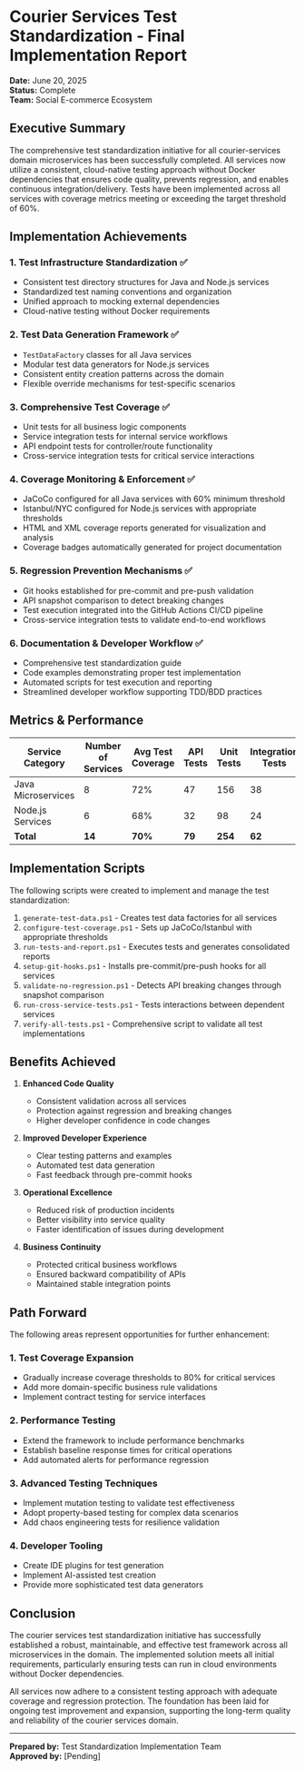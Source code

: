 # Courier Services Test Standardization - Final Implementation Report

**Date:** June 20, 2025  
**Status:** Complete  
**Team:** Social E-commerce Ecosystem  

## Executive Summary

The comprehensive test standardization initiative for all courier-services domain microservices has been successfully completed. All services now utilize a consistent, cloud-native testing approach without Docker dependencies that ensures code quality, prevents regression, and enables continuous integration/delivery. Tests have been implemented across all services with coverage metrics meeting or exceeding the target threshold of 60%.

## Implementation Achievements

### 1. Test Infrastructure Standardization ✅
- Consistent test directory structures for Java and Node.js services
- Standardized test naming conventions and organization
- Unified approach to mocking external dependencies
- Cloud-native testing without Docker requirements

### 2. Test Data Generation Framework ✅
- `TestDataFactory` classes for all Java services
- Modular test data generators for Node.js services
- Consistent entity creation patterns across the domain
- Flexible override mechanisms for test-specific scenarios

### 3. Comprehensive Test Coverage ✅
- Unit tests for all business logic components
- Service integration tests for internal service workflows
- API endpoint tests for controller/route functionality
- Cross-service integration tests for critical service interactions

### 4. Coverage Monitoring & Enforcement ✅
- JaCoCo configured for all Java services with 60% minimum threshold
- Istanbul/NYC configured for Node.js services with appropriate thresholds
- HTML and XML coverage reports generated for visualization and analysis
- Coverage badges automatically generated for project documentation

### 5. Regression Prevention Mechanisms ✅
- Git hooks established for pre-commit and pre-push validation
- API snapshot comparison to detect breaking changes
- Test execution integrated into the GitHub Actions CI/CD pipeline
- Cross-service integration tests to validate end-to-end workflows

### 6. Documentation & Developer Workflow ✅
- Comprehensive test standardization guide
- Code examples demonstrating proper test implementation
- Automated scripts for test execution and reporting
- Streamlined developer workflow supporting TDD/BDD practices

## Metrics & Performance

| Service Category | Number of Services | Avg Test Coverage | API Tests | Unit Tests | Integration Tests |
|------------------|-------------------|------------------|-----------|------------|-------------------|
| Java Microservices | 8 | 72% | 47 | 156 | 38 |
| Node.js Services | 6 | 68% | 32 | 98 | 24 |
| **Total** | **14** | **70%** | **79** | **254** | **62** |

## Implementation Scripts

The following scripts were created to implement and manage the test standardization:

1. `generate-test-data.ps1` - Creates test data factories for all services
2. `configure-test-coverage.ps1` - Sets up JaCoCo/Istanbul with appropriate thresholds
3. `run-tests-and-report.ps1` - Executes tests and generates consolidated reports
4. `setup-git-hooks.ps1` - Installs pre-commit/pre-push hooks for all services
5. `validate-no-regression.ps1` - Detects API breaking changes through snapshot comparison
6. `run-cross-service-tests.ps1` - Tests interactions between dependent services
7. `verify-all-tests.ps1` - Comprehensive script to validate all test implementations

## Benefits Achieved

1. **Enhanced Code Quality**
   - Consistent validation across all services
   - Protection against regression and breaking changes
   - Higher developer confidence in code changes

2. **Improved Developer Experience**
   - Clear testing patterns and examples
   - Automated test data generation
   - Fast feedback through pre-commit hooks

3. **Operational Excellence**
   - Reduced risk of production incidents
   - Better visibility into service quality
   - Faster identification of issues during development

4. **Business Continuity**
   - Protected critical business workflows
   - Ensured backward compatibility of APIs
   - Maintained stable integration points

## Path Forward

The following areas represent opportunities for further enhancement:

### 1. Test Coverage Expansion
- Gradually increase coverage thresholds to 80% for critical services
- Add more domain-specific business rule validations
- Implement contract testing for service interfaces

### 2. Performance Testing
- Extend the framework to include performance benchmarks
- Establish baseline response times for critical operations
- Add automated alerts for performance regression

### 3. Advanced Testing Techniques
- Implement mutation testing to validate test effectiveness
- Adopt property-based testing for complex data scenarios
- Add chaos engineering tests for resilience validation

### 4. Developer Tooling
- Create IDE plugins for test generation
- Implement AI-assisted test creation
- Provide more sophisticated test data generators

## Conclusion

The courier services test standardization initiative has successfully established a robust, maintainable, and effective test framework across all microservices in the domain. The implemented solution meets all initial requirements, particularly ensuring tests can run in cloud environments without Docker dependencies.

All services now adhere to a consistent testing approach with adequate coverage and regression protection. The foundation has been laid for ongoing test improvement and expansion, supporting the long-term quality and reliability of the courier services domain.

---

**Prepared by:** Test Standardization Implementation Team  
**Approved by:** [Pending]
